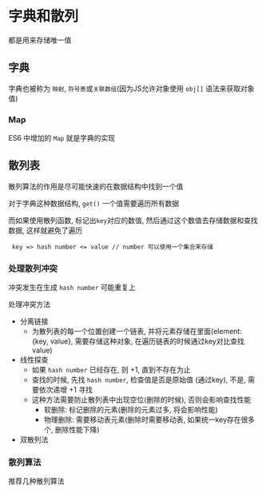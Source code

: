 

# 字典和散列

都是用来存储唯一值

## 字典

字典也被称为 `映射`, `符号表`或`关联数组`(因为JS允许对象使用 `obj[]` 语法来获取对象值)


### Map

ES6 中增加的 `Map` 就是字典的实现

## 散列表

散列算法的作用是尽可能快速的在数据结构中找到一个值

对于字典这种数据结构, `get()` 一个值需要遍历所有数据

而如果使用散列函数, 标记出`key`对应的数值, 然后通过这个数值去存储数据和查找数据, 这样就避免了遍历

```
 key => hash number <= value // number 可以使用一个集合来存储
```


### 处理散列冲突

冲突发生在生成 `hash number` 可能重复上

处理冲突方法
+ 分离链接
  + 为散列表的每一个位置创建一个链表, 并将元素存储在里面(element: {key, value}, 需要存储这种对象, 在遍历链表的时候通过key对比查找value)
+ 线性探查
  + 如果 `hash number` 已经存在, 则 +1, 直到不存在为止
  + 查找的时候, 先找 `hash number`, 检查值是否是原始值 (通过key), 不是, 需要依次递增 +1 寻找
  + 这种方法需要防止散列表中出现空位(删除的时候), 否则会影响查找性能
    + 软删除: 标记删除的元素(删除的元素过多, 将会影响性能)
    + 物理删除: 需要移动表元素(删除时需要移动表, 如果统一key存在很多个, 删除性能下降)
+ 双散列法

### 散列算法

推荐几种散列算法

```js

```
